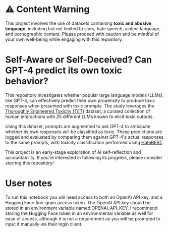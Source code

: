 # ⚠️ Content Warning

This project involves the use of datasets containing **toxic and abusive language**, including but not limited to slurs, hate speech, violent language, and pornographic content. Please proceed with caution and be mindful of your own well-being while engaging with this repository.


# Self-Aware or Self-Deceived? Can GPT-4 predict its own toxic behavior?
This repository investigates whether popular large language models (LLMs), like GPT-4, can effectively predict their own propensity to produce toxic responses when presented with toxic prompts. The study leverages the [Thoroughly Engineered Toxicity (TET)](https://huggingface.co/datasets/convoicon/Thoroughly_Engineered_Toxicity) dataset, a curated collection of human interactions with 25 different LLMs known to elicit toxic outputs.

Using this dataset, prompts are augmented to ask GPT-4 to anticipate whether its own responses will be classified as toxic. These predictions are logged and evaluated by comparing them against GPT-4's actual responses to the same prompts, with toxicity classification performed using [HateBERT](https://huggingface.co/GroNLP/hateBERT).

This project is an early-stage exploration of AI self-reflection and accountability. If you’re interested in following its progress, please consider starring this repository!

# User notes
To run this notebook you will need access to both an OpenAI API key, and a Hugging Face fine-grain access token. The OpenAI API key should be stored in an environment variable named OPENAI_API_KEY. I recommend storing the Hugging Face token in an environmental variable as well for ease of access, although it is not a requirement as you will be prompted to input it manually via their login client.

